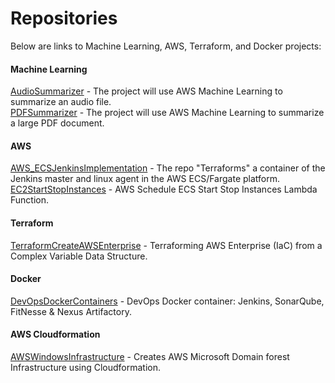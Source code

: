 # Repositories

Below are links to Machine Learning, AWS, Terraform, and Docker projects:
#### Machine Learning
[AudioSummarizer](https://github.com/rroehl/AudioSummarizer/) - The project will use AWS Machine Learning to summarize an audio file.
\
[PDFSummarizer](https://github.com/rroehl/PDFSummarizer/) - The project will use AWS Machine Learning to summarize a large PDF document.

#### AWS
[AWS_ECSJenkinsImplementation](https://github.com/rroehl/AWS_ECSJenkinsImplementation/) - The repo "Terraforms" a container of the Jenkins master and linux agent in the AWS ECS/Fargate platform.
\
[EC2StartStopInstances](https://github.com/rroehl/EC2StartStopInstances/) - AWS Schedule ECS Start Stop Instances Lambda Function.

#### Terraform 
[TerraformCreateAWSEnterprise](https://github.com/rroehl/TerraformCreateAWSEnterprise/) - Terraforming AWS Enterprise (IaC) from a Complex Variable Data Structure.

#### Docker
[DevOpsDockerContainers](https://github.com/rroehl/DevOpsDockerContainers/) - DevOps Docker container: Jenkins, SonarQube, FitNesse & Nexus Artifactory.

#### AWS Cloudformation
[AWSWindowsInfrastructure](https://github.com/rroehl/AWSWindowsInfrastructure/) - Creates AWS Microsoft Domain forest Infrastructure using Cloudformation.
